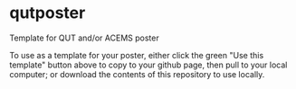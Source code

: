 # qutposter
Template for QUT and/or ACEMS poster

To use as a template for your poster, 
either click the green "Use this template" button above to copy to your github page, 
then pull to your local computer; or download the contents of this repository to use locally.
